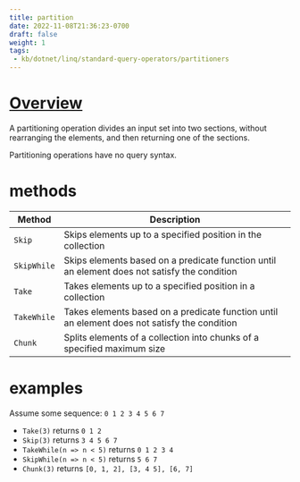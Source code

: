 ```yaml
---
title: partition
date: 2022-11-08T21:36:23-0700
draft: false
weight: 1
tags:
 - kb/dotnet/linq/standard-query-operators/partitioners
---
```


# [Overview](https://learn.microsoft.com/en-us/dotnet/csharp/linq/standard-query-operators/partitioning-data)
A partitioning operation divides an input set into two sections, without rearranging the elements, and then returning one of the sections.

Partitioning operations have no query syntax.

# methods
| Method      | Description                                                                                  |
| ----------- | -------------------------------------------------------------------------------------------- |
| `Skip`      | Skips elements up to a specified position in the collection                                  |
| `SkipWhile` | Skips elements based on a predicate function until an element does not satisfy the condition |
| `Take`      | Takes elements up to a specified position in a collection                                    |
| `TakeWhile` | Takes elements based on a predicate function until an element does not satisfy the condition |
| `Chunk`     | Splits elements of a collection into chunks of a specified maximum size                      |

# examples
Assume some sequence: `0 1 2 3 4 5 6 7`
- `Take(3)` returns `0 1 2`
- `Skip(3)` returns `3 4 5 6 7`
- `TakeWhile(n => n < 5)` returns `0 1 2 3 4`
- `SkipWhile(n => n < 5)` returns `5 6 7`
- `Chunk(3)` returns `[0, 1, 2], [3, 4 5], [6, 7]`